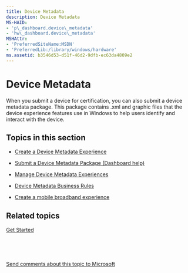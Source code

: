 ```yaml
---
title: Device Metadata
description: Device Metadata
MS-HAID:
- 'p\_dashboard.device\_metadata'
- 'hw\_dashboard.device\_metadata'
MSHAttr:
- 'PreferredSiteName:MSDN'
- 'PreferredLib:/library/windows/hardware'
ms.assetid: b3546d53-d51f-46d2-9dfb-ec63da4809e2
---
```


# Device Metadata


When you submit a device for certification, you can also submit a device metadata package. This package contains .xml and graphic files that the device experience features use in Windows to help users identify and interact with the device.

## <span id="Topics_in_this_section"></span><span id="topics_in_this_section"></span><span id="TOPICS_IN_THIS_SECTION"></span>Topics in this section


-   [Create a Device Metadata Experience](https://msdn.microsoft.com/library/windows/hardware/br230794.aspx)

-   [Submit a Device Metadata Package (Dashboard help)](https://msdn.microsoft.com/library/windows/hardware/br230807.aspx)

-   [Manage Device Metadata Experiences](https://msdn.microsoft.com/library/windows/hardware/br230797.aspx)

-   [Device Metadata Business Rules](https://msdn.microsoft.com/library/windows/hardware/br230767.aspx)

-   [Create a mobile broadband experience](https://msdn.microsoft.com/library/windows/hardware/dn236414.aspx)

## <span id="related_topics"></span>Related topics


[Get Started](https://msdn.microsoft.com/library/windows/hardware/br230779.aspx)

 

 

[Send comments about this topic to Microsoft](mailto:wsddocfb@microsoft.com?subject=Documentation%20feedback%20%5Bhw_dashboard\hw_dashboard%5D:%20Device%20Metadata%20%20RELEASE:%20%281/3/2017%29&body=%0A%0APRIVACY%20STATEMENT%0A%0AWe%20use%20your%20feedback%20to%20improve%20the%20documentation.%20We%20don't%20use%20your%20email%20address%20for%20any%20other%20purpose,%20and%20we'll%20remove%20your%20email%20address%20from%20our%20system%20after%20the%20issue%20that%20you're%20reporting%20is%20fixed.%20While%20we're%20working%20to%20fix%20this%20issue,%20we%20might%20send%20you%20an%20email%20message%20to%20ask%20for%20more%20info.%20Later,%20we%20might%20also%20send%20you%20an%20email%20message%20to%20let%20you%20know%20that%20we've%20addressed%20your%20feedback.%0A%0AFor%20more%20info%20about%20Microsoft's%20privacy%20policy,%20see%20http://privacy.microsoft.com/default.aspx. "Send comments about this topic to Microsoft")





